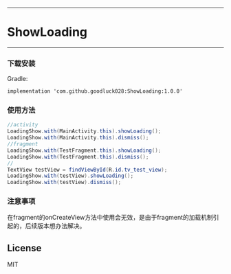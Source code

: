 ---
# ShowLoading
-------------

### 下载安装
Gradle:
``` xml
implementation 'com.github.goodluck028:ShowLoading:1.0.0'
```

### 使用方法
``` java
//activity
LoadingShow.with(MainActivity.this).showLoading();
LoadingShow.with(MainActivity.this).dismiss();
//fragment
LoadingShow.with(TestFragment.this).showLoading();
LoadingShow.with(TestFragment.this).dismiss();
//
TextView testView = findViewById(R.id.tv_test_view);
LoadingShow.with(testView).showLoading();
LoadingShow.with(testView).dismiss();
```

### 注意事项
在fragment的onCreateView方法中使用会无效，是由于fragment的加载机制引起的，后续版本想办法解决。

## License
MIT